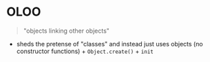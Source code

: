 # OLOO

> "objects linking other objects"
- sheds the pretense of "classes" and instead just uses objects (no constructor functions) + `Object.create()` + `init`